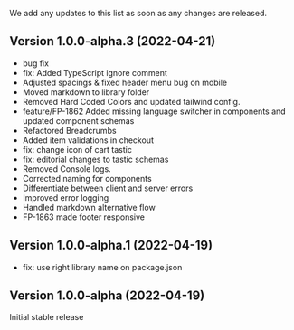 We add any updates to this list as soon as any changes are released.

## Version 1.0.0-alpha.3 (2022-04-21)

* bug fix
* fix: Added TypeScript ignore comment
* Adjusted spacings & fixed header menu bug on mobile
* Moved markdown to library folder
* Removed Hard Coded Colors and updated tailwind config.
* feature/FP-1862 Added missing language switcher in components and updated component schemas
* Refactored Breadcrumbs
* Added item validations in checkout
* fix: change icon of cart tastic
* fix: editorial changes to tastic schemas
* Removed Console logs.
* Corrected naming for components
* Differentiate between client and server errors
* Improved error logging
* Handled markdown alternative flow
* FP-1863 made footer responsive

## Version 1.0.0-alpha.1 (2022-04-19)

* fix: use right library name on package.json

## Version 1.0.0-alpha (2022-04-19)
Initial stable release
